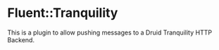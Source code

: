 # Fluent::Tranquility

This is a plugin to allow pushing messages to a Druid Tranquility HTTP Backend.
